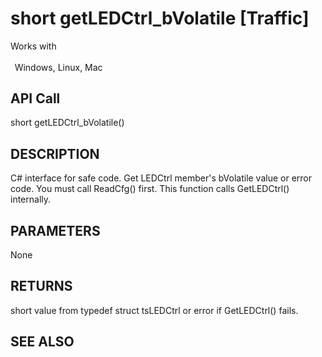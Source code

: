 # short getLEDCtrl_bVolatile [Traffic]

Works with <p class="s1" style="padding-top: 2pt;padding-left: 5pt;text-indent: 0pt;text-align: left;"><a name="bookmark277">&zwnj;</a>Windows, Linux, Mac</p>

## API Call
short getLEDCtrl_bVolatile()
## DESCRIPTION
C# interface for safe code. Get LEDCtrl member&#39;s bVolatile value or error code. You must call ReadCfg() first. This function calls GetLEDCtrl() internally.

## PARAMETERS
None

## RETURNS
short value from typedef struct tsLEDCtrl or error if GetLEDCtrl() fails.

## SEE ALSO

